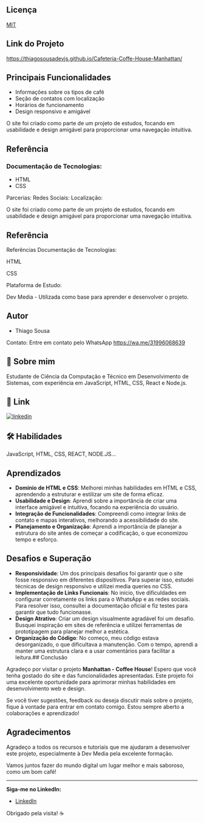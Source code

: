 
## Licença

[MIT](https://choosealicense.com/licenses/mit/)


## Link do Projeto

https://thiagosousadevjs.github.io/Cafeteria-Coffe-House-Manhattan/
 
## Principais Funcionalidades
- Informações sobre os tipos de café
- Seção de contatos com localização
- Horários de funcionamento
- Design responsivo e amigável

O site foi criado como parte de um projeto de estudos, focando em usabilidade e design amigável para proporcionar uma navegação intuitiva.

## Referência

### Documentação de Tecnologias:
- HTML
- CSS


Parcerias: 
Redes Sociais:
Localização: 

O site foi criado como parte de um projeto de estudos, focando em usabilidade e design amigável para proporcionar uma navegação intuitiva.


## Referência

Referências
Documentação de Tecnologias:

HTML

CSS

Plataforma de Estudo:  

Dev Media - Utilizada como base para aprender e desenvolver o projeto.


## Autor

- Thiago Sousa

Contato: Entre em contato pelo WhatsApp
 https://wa.me/31996068639



## 🚀 Sobre mim
Estudante de Ciência da Computação e Técnico em Desenvolvimento de Sistemas, com experiência em JavaScript, HTML, CSS, React e Node.js.


## 🔗 Link

[![linkedin](https://img.shields.io/badge/linkedin-0A66C2?style=for-the-badge&logo=linkedin&logoColor=white)](https://www.linkedin.com/)



## 🛠 Habilidades
JavaScript, HTML, CSS, REACT, NODE.JS...

## Aprendizados
- **Domínio de HTML e CSS**: Melhorei minhas habilidades em HTML e CSS, aprendendo a estruturar e estilizar um site de forma eficaz.
- **Usabilidade e Design**: Aprendi sobre a importância de criar uma interface amigável e intuitiva, focando na experiência do usuário.
- **Integração de Funcionalidades**: Compreendi como integrar links de contato e mapas interativos, melhorando a acessibilidade do site.
- **Planejamento e Organização**: Aprendi a importância de planejar a estrutura do site antes de começar a codificação, o que economizou tempo e esforço.

## Desafios e Superação
- **Responsividade**: Um dos principais desafios foi garantir que o site fosse responsivo em diferentes dispositivos. Para superar isso, estudei técnicas de design responsivo e utilizei media queries no CSS.
- **Implementação de Links Funcionais**: No início, tive dificuldades em configurar corretamente os links para o WhatsApp e as redes sociais. Para resolver isso, consultei a documentação oficial e fiz testes para garantir que tudo funcionasse.
- **Design Atrativo**: Criar um design visualmente agradável foi um desafio. Busquei inspiração em sites de referência e utilizei ferramentas de prototipagem para planejar melhor a estética.
- **Organização do Código**: No começo, meu código estava desorganizado, o que dificultava a manutenção. Com o tempo, aprendi a manter uma estrutura clara e a usar comentários para facilitar a leitura.## Conclusão

Agradeço por visitar o projeto **Manhattan - Coffee House**! Espero que você tenha gostado do site e das funcionalidades apresentadas. Este projeto foi uma excelente oportunidade para aprimorar minhas habilidades em desenvolvimento web e design.

Se você tiver sugestões, feedback ou deseja discutir mais sobre o projeto, fique à vontade para entrar em contato comigo. Estou sempre aberto a colaborações e aprendizado!

## Agradecimentos

Agradeço a todos os recursos e tutoriais que me ajudaram a desenvolver este projeto, especialmente à Dev Media pela excelente formação.

Vamos juntos fazer do mundo digital um lugar melhor e mais saboroso, como um bom café!

---

**Siga-me no LinkedIn:**
- [LinkedIn](https://github.com/ThiagoSousaDevJS)

Obrigado pela visita! ☕
